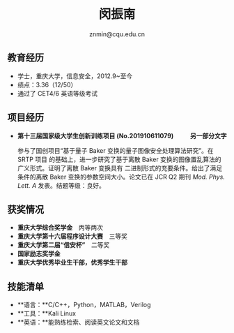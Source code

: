  <center>
     <h1>闵振南</h1>
     <div>
         <span>
             znmin@cqu.edu.cn
         </span>
     </div>
 </center>

## 教育经历

- 学士，重庆大学，信息安全，2012.9~至今
- 绩点：3.36（12/50）
- 通过了 CET4/6 英语等级考试

## 项目经历

- **<p style="text-align:left;"> 第十三届国家级大学生创新训练项目 (No.201910611079)<span style="float:right;">另一部分文字</span></p>**

  参与了国创项目“基于量子 Baker 变换的量子图像安全处理算法研究”。在 SRTP 项目 的基础上，进一步研究了基于离散 Baker 变换的图像置乱算法的广义形式。证明了离散 Baker 变换具有 二进制形式的充要条件。给出了满足条件的离散 Baker 变换的参数空间大小。论文已在 JCR Q2 期刊 *Mod. Phys. Lett. A* 发表。结题等级：良好。

## 获奖情况
- **重庆大学综合奖学金**&ensp;&ensp;丙等两次
- **重庆大学第十六届程序设计大赛**&ensp;&ensp;三等奖
- **重庆大学第二届“信安杯”**&ensp;&ensp;二等奖
- **国家励志奖学金**
- **重庆大学优秀毕业生干部，优秀学生干部**

## 技能清单

- **语言：**C/C++，Python，MATLAB，Verilog
- **工具：**Kali Linux
- **英语：**能熟练检索、阅读英文论文和文档
